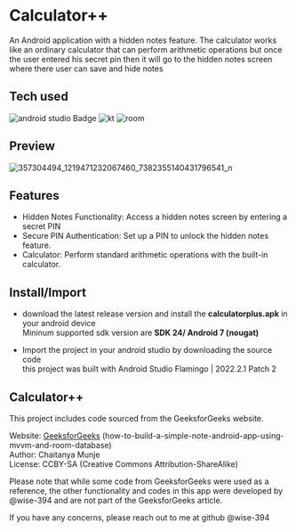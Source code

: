 
# Calculator++


An Android application with a hidden notes feature. The calculator works like an ordinary calculator that can perform arithmetic operations but once the user entered his secret pin then it will go to the hidden notes screen where there user can save and hide notes


## Tech used


![android studio Badge](https://img.shields.io/badge/AndroidStudio-black?style=for-the-badge&logo=androidstudio&logoColor=white)
![kt](https://img.shields.io/badge/Kotlin-black?style=for-the-badge&logo=kotlin&logoColor=white)
![room](https://img.shields.io/badge/Room_sqlite-black?style=for-the-badge&logo=sqlite&logoColor=white)


## Preview

![357304494_1219471232067460_7382355140431796541_n](https://github.com/Wise-394/calculator_plus/assets/114738222/b0577a2e-c418-4af5-a0a8-0f107394fb72)




## Features


- Hidden Notes Functionality: Access a hidden notes screen by entering a secret PIN
- Secure PIN Authentication: Set up a PIN to unlock the hidden notes feature.
- Calculator: Perform standard arithmetic operations with the built-in calculator.

## Install/Import
- download the latest release version and install the **calculatorplus.apk** in your android device </br>
Mininum supported sdk version are **SDK 24/ Android 7 (nougat)**

- Import the project in your android studio by downloading the source code</br>
this project was built with Android Studio Flamingo | 2022.2.1 Patch 2

## Calculator++


This project includes code sourced from the GeeksforGeeks website.

Website: [GeeksforGeeks](https://www.geeksforgeeks.org/how-to-build-a-simple-note-android-app-using-mvvm-and-room-database/) (how-to-build-a-simple-note-android-app-using-mvvm-and-room-database)</br>
Author: Chaitanya Munje</br>
License: CCBY-SA (Creative Commons Attribution-ShareAlike)</br>

Please note that while some code from GeeksforGeeks were used as a reference, the other functionality and codes in this app were developed by @wise-394 and are not part of the GeeksforGeeks article.


If you have any concerns, please reach out to me at github @wise-394

